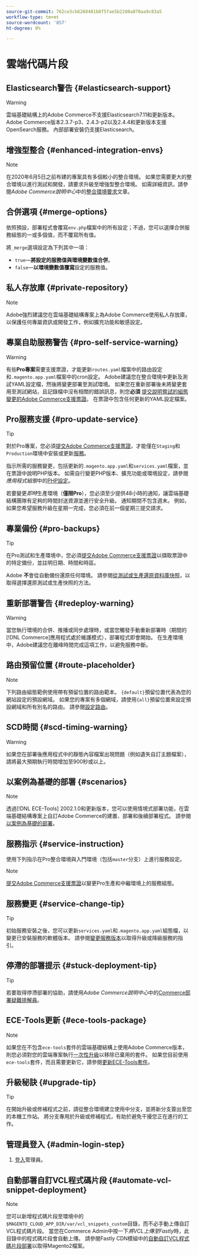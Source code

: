 ```yaml
---
source-git-commit: 762ce3cb6268401b0f5fae5b2280a870aa9c83a5
workflow-type: tm+mt
source-wordcount: '857'
ht-degree: 0%

---
```

# 雲端代碼片段

## Elasticsearch警告 {#elasticsearch-support}

>[!WARNING]
>
>雲端基礎結構上的Adobe Commerce不支援Elasticsearch7.11和更新版本。 Adobe Commerce版本2.3.7-p3、2.4.3-p2以及2.4.4和更新版本支援OpenSearch服務。 內部部署安裝仍支援Elasticsearch。

## 增強型整合 {#enhanced-integration-envs}

>[!NOTE]
>
>在2020年6月5日之前布建的專案具有多個較小的整合環境。 如果您需要更大的整合環境以進行測試和開發，請要求升級至增強型整合環境。 如需詳細資訊，請參閱&#x200B;_Adobe Commerce說明中心_&#x200B;中的[整合環境要求](https://experienceleague.adobe.com/docs/commerce-knowledge-base/kb/announcements/commerce-announcements/integration-environment-enhancement-request-pro-and-starter.html)文章。

## 合併選項 {#merge-options}

依照預設，部署程式會覆寫`env.php`檔案中的所有設定；不過，您可以選擇合併服務組態的一或多個值，而不覆寫所有值。

將`_merge`選項設定為下列其中一項：

- `true`—**將設定的服務值與環境變數值合併**。
- `false`—**以環境變數值覆寫**&#x200B;設定的服務值。

## 私人存放庫 {#private-repository}

>[!NOTE]
>
>Adobe強烈建議您在雲端基礎結構專案上為Adobe Commerce使用私人存放庫，以保護任何專屬資訊或開發工作，例如擴充功能和敏感設定。

## 專業自助服務警告 {#pro-self-service-warning}

>[!WARNING]
>
>有些&#x200B;**Pro專案**&#x200B;需要支援票證，才能更新`routes.yaml`檔案中的路由設定和`.magento.app.yaml`檔案中的cron設定。 Adobe建議您在整合環境中更新及測試YAML設定檔，然後將變更部署至測試環境。 如果您在重新部署後未將變更套用至測試網站，且記錄檔中沒有相關的錯誤訊息，則您&#x200B;**必須** [提交說明嘗試的組態變更的Adobe Commerce支援票證](https://experienceleague.adobe.com/docs/commerce-knowledge-base/kb/help-center-guide/magento-help-center-user-guide.html#submit-ticket)。 在票證中包含任何更新的YAML設定檔案。

## Pro服務支援 {#pro-update-service}

>[!TIP]
>對於Pro專案，您必須[提交Adobe Commerce支援票證](https://experienceleague.adobe.com/docs/commerce-knowledge-base/kb/help-center-guide/magento-help-center-user-guide.html#submit-ticket)，才能僅在`Staging`和`Production`環境中安裝或更新[服務](https://experienceleague.adobe.com/docs/commerce-cloud-service/user-guide/configure/service/services-yaml.html)。
>
>指示所需的服務變更，包括更新的`.magento.app.yaml`和`services.yaml`檔案，並在票證中說明PHP版本。 如需自行變更PHP版本、擴充功能或環境設定，請參閱&#x200B;_應用程式組態_&#x200B;中的[PHP設定](https://experienceleague.adobe.com/docs/commerce-cloud-service/user-guide/configure/app/php-settings.html)。
>
>若要變更&#x200B;_即時_&#x200B;生產環境（**僅限Pro**），您必須至少提供48小時的通知，讓雲端基礎結構團隊有足夠的時間封送資源並進行安全升級。 通知期間不包含週末。 例如，如果您希望服務升級在星期一完成，您必須在前一個星期三提交請求。

## 專業備份 {#pro-backups}

>[!TIP]
>
>在Pro測試和生產環境中，您必須[提交Adobe Commerce支援票證](https://experienceleague.adobe.com/docs/commerce-knowledge-base/kb/help-center-guide/magento-help-center-user-guide.html#submit-ticket)以擷取票證中的特定備份，並註明日期、時間和時區。
>
>Adobe **不**&#x200B;會從自動備份還原任何環境。 請參閱[從測試或生產還原資料庫快照](https://experienceleague.adobe.com/docs/commerce-knowledge-base/kb/how-to/restore-a-db-snapshot-from-staging-or-production.html)，以取得選擇還原測試或生產快照的方法。

## 重新部署警告 {#redeploy-warning}

>[!WARNING]
>
>當您執行環境的合併、推播或同步處理時，或當您觸發手動重新部署時（期間的[!DNL Commerce]應用程式處於維護模式），部署程式即會開始。 在生產環境中，Adobe建議您在離峰時間完成這項工作，以避免服務中斷。

## 路由預留位置 {#route-placeholder}

>[!NOTE]
>
>下列路由組態範例使用帶有預留位置的路由範本。 `{default}`預留位置代表為您的網站設定的預設網域。 如果您的專案有多個網域，請使用`{all}`預留位置來設定預設網域和所有別名的路由。 請參閱[設定路由](/help/cloud-guide/routes/routes-yaml.md)。

## SCD時間 {#scd-timing-warning}

>[!WARNING]
>
>如果您在部署後應用程式中的靜態內容檔案出現問題（例如遺失自訂主題檔案），請將最大預期執行時間增加至900秒或以上。

## 以案例為基礎的部署 {#scenarios}

>[!NOTE]
>
>透過[!DNL ECE-Tools] 2002.1.0和更新版本，您可以使用情境式部署功能，在雲端基礎結構專案上自訂Adobe Commerce的建置、部署和後續部署程式。 請參閱[以案例為基礎的部署](/help/cloud-guide/deploy/scenario-based.md)。

## 服務指示 {#service-instruction}

使用下列指示在Pro整合環境與入門環境（包括`master`分支）上進行服務設定。

>[!NOTE]
>
>[提交Adobe Commerce支援票證](https://experienceleague.adobe.com/docs/commerce-knowledge-base/kb/help-center-guide/magento-help-center-user-guide.html#submit-ticket)以變更Pro生產和中繼環境上的服務組態。

## 服務變更 {#service-change-tip}

>[!TIP]
>
>初始服務安裝之後，您可以更新`services.yaml`和`.magento.app.yaml`組態檔，以變更已安裝服務的軟體版本。 請參閱[變更服務版本](/help/cloud-guide/services/services-yaml.md#change-service-version)以取得升級或降級服務的指引。

## 停滯的部署提示 {#stuck-deployment-tip}

>[!TIP]
>
>若要取得停滯部署的協助，請使用&#x200B;_Adobe Commerce說明中心_&#x200B;中的[Commerce部署疑難排解員](https://experienceleague.adobe.com/docs/commerce-knowledge-base/kb/troubleshooting/deployment/magento-deployment-troubleshooter.html)。

## ECE-Tools更新 {#ece-tools-package}

>[!NOTE]
>
>如果您在不包含`ece-tools`套件的雲端基礎結構上使用Adobe Commerce版本，則您必須對您的雲端專案執行[一次性升級](/help/cloud-guide/dev-tools/install-package.md)以移除已棄用的套件。 如果您目前使用`ece-tools`套件，而且需要更新它，請參閱[更新ECE-Tools套件](/help/cloud-guide/dev-tools/update-package.md)。

## 升級秘訣 {#upgrade-tip}

>[!TIP]
>
>在開始升級或修補程式之前，請從整合環境建立使用中分支，並將新分支簽出至您的本機工作站。 將分支專用於升級或修補程式，有助於避免干擾您正在進行的工作。

<!-- Fastly-related snippets begin -->

## 管理員登入 {#admin-login-step}

1. [登入](/help/get-started/onboarding.md#access-your-admin-panel)管理員。

## 自動部署自訂VCL程式碼片段 {#automate-vcl-snippet-deployment}

>[!NOTE]
>
>您可以新增程式碼片段至環境中的`$MAGENTO_CLOUD_APP_DIR/var/vcl_snippets_custom`目錄，而不必手動上傳自訂VCL程式碼片段。 當您在Commerce Admin中按一下&#x200B;_將VCL上傳至Fastly_&#x200B;時，此目錄中的程式碼片段會自動上傳。 請參閱Fastly CDN模組中的[自動自訂VCL程式碼片段部署](https://github.com/fastly/fastly-magento2/blob/master/Documentation/Guides/CUSTOM-VCL-SNIPPETS.md#automated-custom-vcl-snippets-deployment)以取得Magento2檔案。

<!-- Fastly-related snippets end -->
